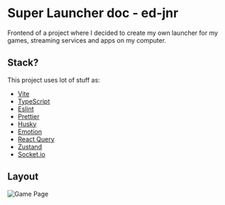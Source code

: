 # Super Launcher doc - ed-jnr

Frontend of a project where I decided to create my own launcher for my games, streaming services and apps on my computer.

## Stack?

This project uses lot of stuff as:

- [Vite](https://vitejs.dev/)
- [TypeScript](https://www.typescriptlang.org/)
- [Eslint](https://eslint.org/)
- [Prettier](https://prettier.io/)
- [Husky](https://github.com/typicode/husky)
- [Emotion](https://emotion.sh/docs/introduction)
- [React Query](https://react-query.tanstack.com/)
- [Zustand](https://github.com/pmndrs/zustand)
- [Socket.io](https://socket.io/)

## Layout
![Game Page](https://user-images.githubusercontent.com/42422605/160262526-d8ce3f58-e870-4fe7-9c55-8bcfbaedc9fc.png)
